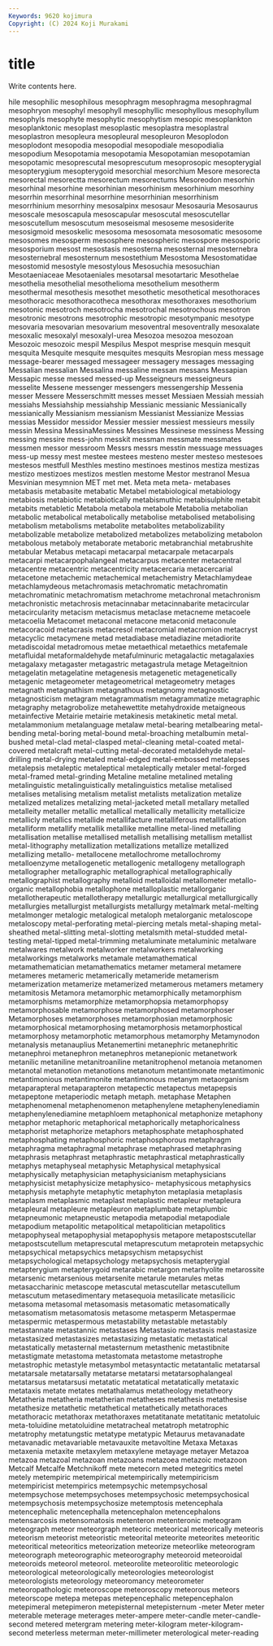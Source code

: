 ```yaml
---
Keywords: 9620 kojimura
Copyright: (C) 2024 Koji Murakami
---
```


# title

Write contents here.



hile mesophilic
mesophilous mesophragm mesophragma mesophragmal mesophryon mesophyl mesophyll mesophyllic mesophyllous mesophyllum
mesophyls mesophyte mesophytic mesophytism mesopic mesoplankton mesoplanktonic mesoplast mesoplastic mesoplastra
mesoplastral mesoplastron mesopleura mesopleural mesopleuron Mesoplodon mesoplodont mesopodia mesopodial mesopodiale
mesopodialia mesopodium Mesopotamia mesopotamia Mesopotamian mesopotamian mesopotamic mesoprescutal mesoprescutum mesoprosopic
mesopterygial mesopterygium mesopterygoid mesorchial mesorchium Mesore mesorecta mesorectal mesorectta mesorectum
mesorectums Mesoreodon mesorhin mesorhinal mesorhine mesorhinian mesorhinism mesorhinium mesorhiny mesorrhin
mesorrhinal mesorrhine mesorrhinian mesorrhinism mesorrhinium mesorrhiny mesosalpinx mesosaur Mesosauria Mesosaurus
mesoscale mesoscapula mesoscapular mesoscutal mesoscutellar mesoscutellum mesoscutum mesoseismal mesoseme mesosiderite
mesosigmoid mesoskelic mesosoma mesosomata mesosomatic mesosome mesosomes mesosperm mesosphere mesospheric
mesospore mesosporic mesosporium mesost mesostasis mesosterna mesosternal mesosternebra mesosternebral mesosternum
mesostethium Mesostoma Mesostomatidae mesostomid mesostyle mesostylous Mesosuchia mesosuchian Mesotaeniaceae Mesotaeniales
mesotarsal mesotartaric Mesothelae mesothelia mesothelial mesothelioma mesothelium mesotherm mesothermal mesothesis
mesothet mesothetic mesothetical mesothoraces mesothoracic mesothoracotheca mesothorax mesothoraxes mesothorium mesotonic
mesotroch mesotrocha mesotrochal mesotrochous mesotron mesotronic mesotrons mesotrophic mesotropic mesotympanic
mesotype mesovaria mesovarian mesovarium mesoventral mesoventrally mesoxalate mesoxalic mesoxalyl mesoxalyl-urea
Mesozoa mesozoa mesozoan Mesozoic mesozoic mespil Mespilus Mespot mesprise mesquin
mesquit mesquita Mesquite mesquite mesquites mesquits Mesropian mess message message-bearer
messaged messageer messagery messages messaging Messalian messalian Messalina messaline messan
messans Messapian Messapic messe messed messed-up Messeigneurs messeigneurs messelite Messene
messenger messengers messengership Messenia messer Messere Messerschmitt messes messet Messiaen
Messiah messiah messiahs Messiahship messiahship Messianic messianic Messianically messianically Messianism
messianism Messianist Messianize Messias messias Messidor messidor Messier messier messiest
messieurs messily messin Messina MessinaMessines Messines Messinese messiness Messing messing
messire mess-john messkit messman messmate messmates messmen messor messroom Messrs
messrs messtin messuage messuages mess-up messy mest mestee mestees mesteno
mester mesteso mestesoes mestesos mestfull Mesthles mestino mestinoes mestinos mestiza
mestizas mestizo mestizoes mestizos mestlen mestome Mestor mestranol Mesua Mesvinian
mesymnion MET met met. Meta meta meta- metabases metabasis metabasite
metabatic Metabel metabiological metabiology metabiosis metabiotic metabiotically metabismuthic metabisulphite metabit
metabits metabletic Metabola metabola metabole Metabolia metabolian metabolic metabolical metabolically
metabolise metabolised metabolising metabolism metabolisms metabolite metabolites metabolizability metabolizable metabolize
metabolized metabolizes metabolizing metabolon metabolous metaboly metaborate metaboric metabranchial metabrushite
metabular Metabus metacapi metacarpal metacarpale metacarpals metacarpi metacarpophalangeal metacarpus metacenter
metacentral metacentre metacentric metacentricity metacercaria metacercarial metacetone metachemic metachemical metachemistry
Metachlamydeae metachlamydeous metachromasis metachromatic metachromatin metachromatinic metachromatism metachrome metachronal metachronism
metachronistic metachrosis metacinnabar metacinnabarite metacircular metacircularity metacism metacismus metaclase metacneme
metacoele metacoelia Metacomet metaconal metacone metaconid metaconule metacoracoid metacrasis metacresol
metacromial metacromion metacryst metacyclic metacymene metad metadiabase metadiazine metadiorite metadiscoidal
metadromous metae metaethical metaethics metafemale metafluidal metaformaldehyde metafulminuric metagalactic metagalaxies
metagalaxy metagaster metagastric metagastrula metage Metageitnion metagelatin metagelatine metagenesis metagenetic
metagenetically metagenic metageometer metageometrical metageometry metages metagnath metagnathism metagnathous metagnomy
metagnostic metagnosticism metagram metagrammatism metagrammatize metagraphic metagraphy metagrobolize metahewettite metahydroxide
metaigneous metainfective Metairie metairie metakinesis metakinetic metal metal. metalammonium metalanguage
metalaw metal-bearing metalbearing metal-bending metal-boring metal-bound metal-broaching metalbumin metal-bushed metal-clad
metal-clasped metal-cleaning metal-coated metal-covered metalcraft metal-cutting metal-decorated metaldehyde metal-drilling metal-drying
metaled metal-edged metal-embossed metalepses metalepsis metaleptic metaleptical metaleptically metaler metal-forged
metal-framed metal-grinding Metaline metaline metalined metaling metalinguistic metalinguistically metalinguistics metalise
metalised metalises metalising metalism metalist metalists metalization metalize metalized metalizes
metalizing metal-jacketed metall metallary metalled metalleity metaller metallic metallical metallically
metallicity metallicize metallicly metallics metallide metallifacture metalliferous metallification metalliform metallify
metallik metallike metalline metal-lined metalling metallisation metallise metallised metallish metallising
metallism metallist metal-lithography metallization metallizations metallize metallized metallizing metallo- metallocene
metallochrome metallochromy metalloenzyme metallogenetic metallogenic metallogeny metallograph metallographer metallographic metallographical
metallographically metallographist metallography metalloid metalloidal metallometer metallo-organic metallophobia metallophone metalloplastic
metallorganic metallotherapeutic metallotherapy metallurgic metallurgical metallurgically metallurgies metallurgist metallurgists metallurgy
metalmark metal-melting metalmonger metalogic metalogical metaloph metalorganic metaloscope metaloscopy metal-perforating
metal-piercing metals metal-shaping metal-sheathed metal-slitting metal-slotting metalsmith metal-studded metal-testing metal-tipped
metal-trimming metaluminate metaluminic metalware metalwares metalwork metalworker metalworkers metalworking metalworkings
metalworks metamale metamathematical metamathematician metamathematics metamer metameral metamere metameres metameric
metamerically metameride metamerism metamerization metamerize metamerized metamerous metamers metamery metamitosis
Metamora metamorphic metamorphically metamorphism metamorphisms metamorphize metamorphopsia metamorphopsy metamorphosable metamorphose
metamorphosed metamorphoser Metamorphoses metamorphoses metamorphosian metamorphosic metamorphosical metamorphosing metamorphosis metamorphostical
metamorphosy metamorphotic metamorphous metamorphy Metamynodon metanalysis metanauplius Metanemertini metanephric metanephritic
metanephroi metanephron metanephros metanepionic metanetwork metanilic metaniline metanitroaniline metanitrophenol metanoia
metanomen metanotal metanotion metanotions metanotum metantimonate metantimonic metantimonious metantimonite metantimonous
metanym metaorganism metaparapteral metaparapteron metapectic metapectus metapepsis metapeptone metaperiodic metaph
metaph. metaphase Metaphen metaphenomenal metaphenomenon metaphenylene metaphenylenediamin metaphenylenediamine metaphloem metaphonical
metaphonize metaphony metaphor metaphoric metaphorical metaphorically metaphoricalness metaphorist metaphorize metaphors
metaphosphate metaphosphated metaphosphating metaphosphoric metaphosphorous metaphragm metaphragma metaphragmal metaphrase metaphrased
metaphrasing metaphrasis metaphrast metaphrastic metaphrastical metaphrastically metaphys metaphyseal metaphysic Metaphysical
metaphysical metaphysically metaphysician metaphysicianism metaphysicians metaphysicist metaphysicize metaphysico- metaphysicous metaphysics
metaphysis metaphyte metaphytic metaphyton metaplasia metaplasis metaplasm metaplasmic metaplast metaplastic
metapleur metapleura metapleural metapleure metapleuron metaplumbate metaplumbic metapneumonic metapneustic metapodia
metapodial metapodiale metapodium metapolitic metapolitical metapolitician metapolitics metapophyseal metapophysial metapophysis
metapore metapostscutellar metapostscutellum metaprescutal metaprescutum metaprotein metapsychic metapsychical metapsychics metapsychism
metapsychist metapsychological metapsychology metapsychosis metapterygial metapterygium metapterygoid metarabic metargon metarhyolite
metarossite metarsenic metarsenious metarsenite metarule metarules metas metasaccharinic metascope metascutal
metascutellar metascutellum metascutum metasedimentary metasequoia metasilicate metasilicic metasoma metasomal metasomasis
metasomatic metasomatically metasomatism metasomatosis metasome metasperm Metaspermae metaspermic metaspermous metastability
metastable metastably metastannate metastannic metastases Metastasio metastasis metastasize metastasized metastasizes
metastasizing metastatic metastatical metastatically metasternal metasternum metasthenic metastibnite metastigmate metastoma
metastomata metastome metastrophe metastrophic metastyle metasymbol metasyntactic metatantalic metatarsal metatarsale
metatarsally metatarse metatarsi metatarsophalangeal metatarsus metatarsusi metatatic metatatical metatatically metataxic
metataxis metate metates metathalamus metatheology metatheory Metatheria metatheria metatherian metatheses
metathesis metathesise metathesize metathetic metathetical metathetically metathoraces metathoracic metathorax metathoraxes
metatitanate metatitanic metatoluic meta-toluidine metatoluidine metatracheal metatroph metatrophic metatrophy metatungstic
metatype metatypic Metaurus metavanadate metavanadic metavariable metavauxite metavoltine Metaxa Metaxas
metaxenia metaxite metaxylem metaxylene metayage metayer Metazoa metazoa metazoal metazoan
metazoans metazoea metazoic metazoon Metcalf Metcalfe Metchnikoff mete metecorn meted
metegritics metel metely metempiric metempirical metempirically metempiricism metempiricist metempirics metempsychic
metempsychosal metempsychose metempsychoses metempsychosic metempsychosical metempsychosis metempsychosize metemptosis metencephala metencephalic
metencephalla metencephalon metencephalons metensarcosis metensomatosis metenteron metenteronic meteogram meteograph meteor
meteorgraph meteoric meteorical meteorically meteoris meteorism meteorist meteoristic meteorital meteorite
meteorites meteoritic meteoritical meteoritics meteorization meteorize meteorlike meteorogram meteorograph meteorographic
meteorography meteoroid meteoroidal meteoroids meteorol meteorol. meteorolite meteorolitic meteorologic meteorological
meteorologically meteorologies meteorologist meteorologists meteorology meteoromancy meteorometer meteoropathologic meteoroscope meteoroscopy
meteorous meteors meteorscope metepa metepas metepencephalic metepencephalon metepimeral metepimeron metepisternal
metepisternum -meter Meter meter meterable meterage meterages meter-ampere meter-candle meter-candle-second
metered metergram metering meter-kilogram meter-kilogram-second meterless meterman meter-millimeter meterological meter-reading
